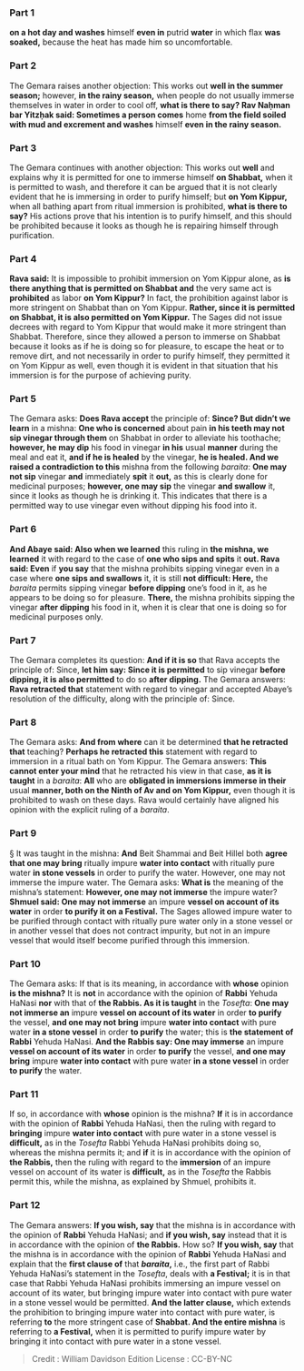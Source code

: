 
### Part 1
<b>on a hot day and washes</b> himself <b>even in</b> putrid <b>water</b> in which flax <b>was soaked,</b> because the heat has made him so uncomfortable.

### Part 2
The Gemara raises another objection: This works out <b>well in the summer season;</b> however, <b>in the rainy season,</b> when people do not usually immerse themselves in water in order to cool off, <b>what is there to say? Rav Naḥman bar Yitzḥak said: Sometimes a person comes</b> home <b>from the field soiled with mud and excrement and washes</b> himself <b>even in the rainy season.</b>

### Part 3
The Gemara continues with another objection: This works out <b>well</b> and explains why it is permitted for one to immerse himself <b>on Shabbat,</b> when it is permitted to wash, and therefore it can be argued that it is not clearly evident that he is immersing in order to purify himself; but <b>on Yom Kippur,</b> when all bathing apart from ritual immersion is prohibited, <b>what is there to say?</b> His actions prove that his intention is to purify himself, and this should be prohibited because it looks as though he is repairing himself through purification.

### Part 4
<b>Rava said:</b> It is impossible to prohibit immersion on Yom Kippur alone, as <b>is there anything that is permitted on Shabbat and</b> the very same act is <b>prohibited</b> as labor <b>on Yom Kippur?</b> In fact, the prohibition against labor is more stringent on Shabbat than on Yom Kippur. <b>Rather, since it is permitted on Shabbat, it is also permitted on Yom Kippur.</b> The Sages did not issue decrees with regard to Yom Kippur that would make it more stringent than Shabbat. Therefore, since they allowed a person to immerse on Shabbat because it looks as if he is doing so for pleasure, to escape the heat or to remove dirt, and not necessarily in order to purify himself, they permitted it on Yom Kippur as well, even though it is evident in that situation that his immersion is for the purpose of achieving purity.

### Part 5
The Gemara asks: <b>Does Rava accept</b> the principle of: <b>Since? But didn’t we learn</b> in a mishna: <b>One who is concerned</b> about pain <b>in his teeth may not sip vinegar through them</b> on Shabbat in order to alleviate his toothache; <b>however, he may dip</b> his food in vinegar <b>in his</b> usual <b>manner</b> during the meal and eat it, <b>and if he is healed</b> by the vinegar, <b>he is healed. And we raised a contradiction to this</b> mishna from the following <i>baraita</i>: <b>One may not sip</b> vinegar <b>and</b> immediately <b>spit</b> it <b>out,</b> as this is clearly done for medicinal purposes; <b>however, one may sip</b> the vinegar <b>and swallow</b> it, since it looks as though he is drinking it. This indicates that there is a permitted way to use vinegar even without dipping his food into it.

### Part 6
<b>And Abaye said: Also when we learned</b> this ruling in <b>the mishna, we learned</b> it with regard to the case of <b>one who sips and spits</b> it <b>out. Rava said: Even</b> if <b>you say</b> that the mishna prohibits sipping vinegar even in a case where <b>one sips and swallows</b> it, it is still <b>not difficult: Here,</b> the <i>baraita</i> permits sipping vinegar <b>before dipping</b> one’s food in it, as he appears to be doing so for pleasure. <b>There,</b> the mishna prohibits sipping the vinegar <b>after dipping</b> his food in it, when it is clear that one is doing so for medicinal purposes only.

### Part 7
The Gemara completes its question: <b>And if it is so</b> that Rava accepts the principle of: Since, <b>let him say: Since it is permitted</b> to sip vinegar <b>before dipping, it is also permitted</b> to do so <b>after dipping.</b> The Gemara answers: <b>Rava retracted that</b> statement with regard to vinegar and accepted Abaye’s resolution of the difficulty, along with the principle of: Since.

### Part 8
The Gemara asks: <b>And from where</b> can it be determined <b>that he retracted that</b> teaching? <b>Perhaps he retracted this</b> statement with regard to immersion in a ritual bath on Yom Kippur. The Gemara answers: <b>This cannot enter your mind</b> that he retracted his view in that case, <b>as it is taught</b> in a <i>baraita</i>: <b>All</b> who are <b>obligated in immersions immerse in their</b> usual <b>manner, both on the Ninth of Av and on Yom Kippur,</b> even though it is prohibited to wash on these days. Rava would certainly have aligned his opinion with the explicit ruling of a <i>baraita</i>.

### Part 9
§ It was taught in the mishna: <b>And</b> Beit Shammai and Beit Hillel both <b>agree that one may bring</b> ritually impure <b>water into contact</b> with ritually pure water <b>in stone vessels</b> in order to purify the water. However, one may not immerse the impure water. The Gemara asks: <b>What is</b> the meaning of the mishna’s statement: <b>However, one may not immerse</b> the impure water? <b>Shmuel said: One may not immerse</b> an impure <b>vessel on account of its water</b> in order <b>to purify it on a Festival.</b> The Sages allowed impure water to be purified through contact with ritually pure water only in a stone vessel or in another vessel that does not contract impurity, but not in an impure vessel that would itself become purified through this immersion.

### Part 10
The Gemara asks: If that is its meaning, in accordance with <b>whose</b> opinion <b>is the mishna?</b> It is <b>not</b> in accordance with the opinion of <b>Rabbi</b> Yehuda HaNasi <b>nor</b> with that of <b>the Rabbis. As it is taught</b> in the <i>Tosefta</i>: <b>One may not immerse an</b> impure <b>vessel on account of its water</b> in order <b>to purify</b> the vessel, <b>and one may not bring</b> impure <b>water into contact</b> with pure water <b>in a stone vessel</b> in order <b>to purify</b> the water; this is <b>the statement of Rabbi</b> Yehuda HaNasi. <b>And the Rabbis say: One may immerse</b> an impure <b>vessel on account of its water</b> in order <b>to purify</b> the vessel, <b>and one may bring</b> impure <b>water into contact</b> with pure water <b>in a stone vessel</b> in order <b>to purify</b> the water.

### Part 11
If so, in accordance with <b>whose</b> opinion is the mishna? <b>If</b> it is in accordance with the opinion of <b>Rabbi</b> Yehuda HaNasi, then the ruling with regard to <b>bringing</b> impure <b>water into contact</b> with pure water in a stone vessel is <b>difficult,</b> as in the <i>Tosefta</i> Rabbi Yehuda HaNasi prohibits doing so, whereas the mishna permits it; and <b>if</b> it is in accordance with the opinion of <b>the Rabbis,</b> then the ruling with regard to the <b>immersion</b> of an impure vessel on account of its water is <b>difficult,</b> as in the <i>Tosefta</i> the Rabbis permit this, while the mishna, as explained by Shmuel, prohibits it.

### Part 12
The Gemara answers: <b>If you wish, say</b> that the mishna is in accordance with the opinion of <b>Rabbi</b> Yehuda HaNasi; and <b>if you wish, say</b> instead that it is in accordance with the opinion of <b>the Rabbis.</b> How so? <b>If you wish, say</b> that the mishna is in accordance with the opinion of <b>Rabbi</b> Yehuda HaNasi and explain that the <b>first clause of</b> that <b><i>baraita</i>,</b> i.e., the first part of Rabbi Yehuda HaNasi’s statement in the <i>Tosefta</i>, deals with <b>a Festival;</b> it is in that case that Rabbi Yehuda HaNasi prohibits immersing an impure vessel on account of its water, but bringing impure water into contact with pure water in a stone vessel would be permitted. <b>And the latter clause,</b> which extends the prohibition to bringing impure water into contact with pure water, is referring <b>to</b> the more stringent case of <b>Shabbat. And the entire mishna</b> is referring to <b>a Festival,</b> when it is permitted to purify impure water by bringing it into contact with pure water in a stone vessel.

>Credit : William Davidson Edition
>License : CC-BY-NC